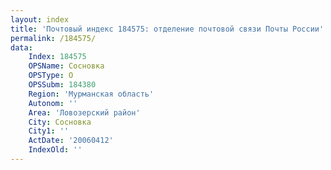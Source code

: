 ```yaml
---
layout: index
title: 'Почтовый индекс 184575: отделение почтовой связи Почты России'
permalink: /184575/
data:
    Index: 184575
    OPSName: Сосновка
    OPSType: О
    OPSSubm: 184380
    Region: 'Мурманская область'
    Autonom: ''
    Area: 'Ловозерский район'
    City: Сосновка
    City1: ''
    ActDate: '20060412'
    IndexOld: ''
---
```

